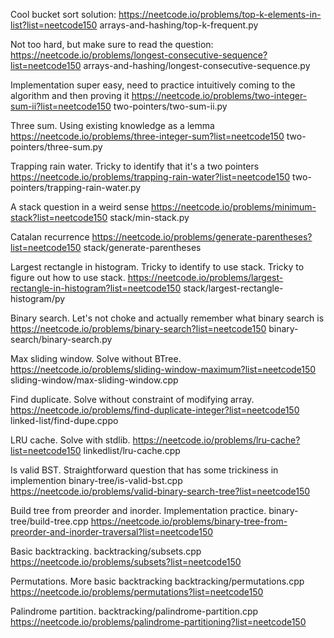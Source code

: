 Cool bucket sort solution:
https://neetcode.io/problems/top-k-elements-in-list?list=neetcode150
arrays-and-hashing/top-k-frequent.py

Not too hard, but make sure to read the question:
https://neetcode.io/problems/longest-consecutive-sequence?list=neetcode150
arrays-and-hashing/longest-consecutive-sequence.py

Implementation super easy, need to practice intuitively coming to the algorithm and then proving it
https://neetcode.io/problems/two-integer-sum-ii?list=neetcode150
two-pointers/two-sum-ii.py

Three sum. Using existing knowledge as a lemma
https://neetcode.io/problems/three-integer-sum?list=neetcode150
two-pointers/three-sum.py

Trapping rain water. Tricky to identify that it's a two pointers
https://neetcode.io/problems/trapping-rain-water?list=neetcode150
two-pointers/trapping-rain-water.py

A stack question in a weird sense
https://neetcode.io/problems/minimum-stack?list=neetcode150
stack/min-stack.py

Catalan recurrence
https://neetcode.io/problems/generate-parentheses?list=neetcode150
stack/generate-parentheses

Largest rectangle in histogram. Tricky to identify to use stack. Tricky to figure out how to use stack.
https://neetcode.io/problems/largest-rectangle-in-histogram?list=neetcode150
stack/largest-rectangle-histogram/py

Binary search. Let's not choke and actually remember what binary search is
https://neetcode.io/problems/binary-search?list=neetcode150
binary-search/binary-search.py

Max sliding window. Solve without BTree.
https://neetcode.io/problems/sliding-window-maximum?list=neetcode150
sliding-window/max-sliding-window.cpp

Find duplicate. Solve without constraint of modifying array.
https://neetcode.io/problems/find-duplicate-integer?list=neetcode150
linked-list/find-dupe.cppo

LRU cache. Solve with stdlib.
https://neetcode.io/problems/lru-cache?list=neetcode150
linkedlist/lru-cache.cpp

Is valid BST. Straightforward question that has some trickiness in implemention
binary-tree/is-valid-bst.cpp
https://neetcode.io/problems/valid-binary-search-tree?list=neetcode150

Build tree from preorder and inorder. Implementation practice.
binary-tree/build-tree.cpp
https://neetcode.io/problems/binary-tree-from-preorder-and-inorder-traversal?list=neetcode150

Basic backtracking.
backtracking/subsets.cpp
https://neetcode.io/problems/subsets?list=neetcode150

Permutations. More basic backtracking
backtracking/permutations.cpp
https://neetcode.io/problems/permutations?list=neetcode150

Palindrome partition.
backtracking/palindrome-partition.cpp
https://neetcode.io/problems/palindrome-partitioning?list=neetcode150
